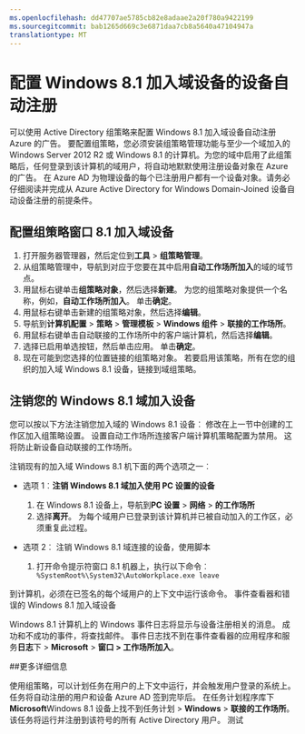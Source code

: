```yaml
---
ms.openlocfilehash: dd47707ae5785cb82e8adaae2a20f780a9422199
ms.sourcegitcommit: bab1265d669c3e6871daa7cb8a5640a47104947a
translationtype: MT
---
```

<properties
    pageTitle="配置设备自动注册 Windows 8.1 加入域设备 |Microsoft Azure"
    description=" 要配置 Windows 8.1 加入域的设备使用 Azure 广告自动注册组策略的步骤。 "
    services="active-directory"
    documentationCenter=""
    authors="femila"
    manager="stevenpo"
    editor=""/>

<tags
    ms.service="active-directory"
    ms.workload="identity"
    ms.tgt_pltfrm="na"
    ms.devlang="na"
    ms.topic="article"
    ms.date="08/12/2015"
    ms.author="femila"/>

# 配置 Windows 8.1 加入域设备的设备自动注册

可以使用 Active Directory 组策略来配置 Windows 8.1 加入域设备自动注册 Azure 的广告。 要配置组策略，您必须安装组策略管理功能与至少一个域加入的 Windows Server 2012 R2 或 Windows 8.1 的计算机。为您的域中启用了此组策略后，任何登录到该计算机的域用户，将自动地默默使用注册设备对象在 Azure 的广告。 在 Azure AD 为物理设备的每个已注册用户都有一个设备对象。请务必仔细阅读并完成从 Azure Active Directory for Windows Domain-Joined 设备自动设备注册的前提条件。

## 配置组策略窗口 8.1 加入域设备

1. 打开服务器管理器，然后定位到**工具** > **组策略管理**。
2. 从组策略管理中，导航到对应于您要在其中启用**自动工作场所加入**的域的域节点。
3. 用鼠标右键单击**组策略对象**，然后选择**新建**。 为您的组策略对象提供一个名称，例如，**自动工作场所加入**。 单击**确定**。
4. 用鼠标右键单击新建的组策略对象，然后选择**编辑**。
5. 导航到**计算机配置** > **策略** > **管理模板** > **Windows 组件** > **联接的工作场所**。
6. 用鼠标右键单击自动联接的工作场所中的客户端计算机，然后选择**编辑**。
7. 选择已启用单选按钮，然后单击应用。 单击**确定**。
8. 现在可能到您选择的位置链接的组策略对象。 若要启用该策略，所有在您的组织的加入域 Windows 8.1 设备，链接到域组策略。

## 注销您的 Windows 8.1 域加入设备

您可以按以下方法注销您加入域的 Windows 8.1 设备︰ 修改在上一节中创建的工作区加入组策略设置。 设置自动工作场所连接客户端计算机策略配置为禁用。 这将防止新设备自动联接的工作场所。

注销现有的加入域 Windows 8.1 机下面的两个选项之一︰

* 选项 1︰**注销 Windows 8.1 域加入使用 PC 设置的设备**
  1. 在 Windows 8.1 设备上，导航到**PC 设置** > **网络** > **的工作场所**
  2. 选择**离开**。
为每个域用户已登录到该计算机并已被自动加入的工作区，必须重复此过程。

* 选项 2︰ 注销 Windows 8.1 域连接的设备，使用脚本
    1. 打开命令提示符窗口 8.1 机器上，执行以下命令︰` %SystemRoot%\System32\AutoWorkplace.exe leave`
   
到计算机，必须在已签名的每个域用户的上下文中运行该命令。
事件查看器和错误的 Windows 8.1 加入域设备

Windows 8.1 计算机上的 Windows 事件日志将显示与设备注册相关的消息。 成功和不成功的事件，将查找邮件。 事件日志找不到在事件查看器的应用程序和服务**日志**下 > **Microsoft** > **窗口 > 工作场所加入**。

##更多详细信息

使用组策略，可以计划任务在用户的上下文中运行，并会触发用户登录的系统上。 任务将自动注册的用户和设备 Azure AD 签到完毕后。 在任务计划程序库下**Microsoft**Windows 8.1 设备上找不到任务计划 > **Windows** > **联接的工作场所**。 该任务将运行并注册到该符号的所有 Active Directory 用户。 测试
